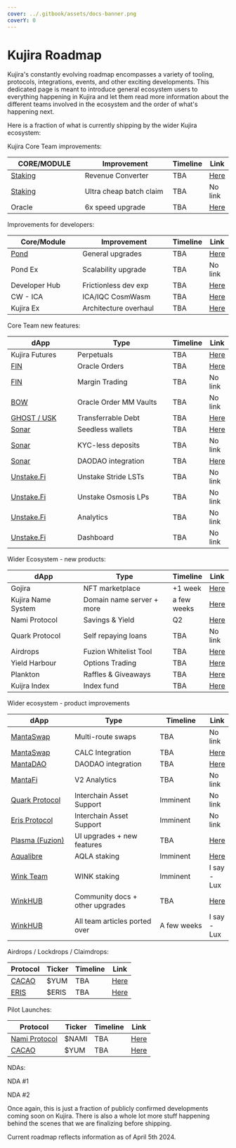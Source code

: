 ```yaml
---
cover: ../.gitbook/assets/docs-banner.png
coverY: 0
---
```


# Kujira Roadmap

Kujira's constantly evolving roadmap encompasses a variety of tooling, protocols, integrations, events, and other exciting developments. This dedicated page is meant to introduce general ecosystem users to everything happening in Kujira and let them read more information about the different teams involved in the ecosystem and the order of what's happening next.&#x20;

Here is a fraction of what is currently shipping by the wider Kujira ecosystem:

Kujira Core Team improvements:

<table><thead><tr><th width="169">CORE/MODULE</th><th width="225">Improvement</th><th>Timeline</th><th>Link</th></tr></thead><tbody><tr><td><a href="https://www.blue.kujira.network">Staking</a></td><td>Revenue Converter</td><td>TBA</td><td><a href="https://twitter.com/TeamKujira/status/1767231977340477755">Here</a></td></tr><tr><td><a href="https://blue.kujira.network/stake">Staking</a></td><td>Ultra cheap batch claim</td><td>TBA</td><td>No link</td></tr><tr><td>Oracle</td><td>6x speed upgrade</td><td>TBA</td><td><a href="https://winkhub.app/posts/kujira-transforming-defi-your-complete-financial-hub-team-update#h-why-is-this-important">Here</a></td></tr></tbody></table>

Improvements for developers:

<table><thead><tr><th width="173">Core/Module</th><th width="239">Improvement</th><th>Timeline</th><th>Link</th></tr></thead><tbody><tr><td><a href="../dapps-and-infrastructure/pond.md">Pond</a></td><td>General upgrades</td><td>TBA</td><td><a href="https://twitter.com/TeamKujira/status/1772288604770906418">Here</a></td></tr><tr><td>Pond Ex</td><td>Scalability upgrade</td><td>TBA</td><td>No link</td></tr><tr><td>Developer Hub</td><td>Frictionless dev exp</td><td>TBA</td><td><a href="https://twitter.com/Thuxo_Lux/status/1771874296853578099">Here</a></td></tr><tr><td>CW - ICA</td><td>ICA/IQC CosmWasm</td><td>TBA</td><td><a href="https://winkhub.app/posts/kujira-transforming-defi-your-complete-financial-hub-team-update#h-ibc-ica-and-icq">Here</a></td></tr><tr><td>Kujira Ex</td><td>Architecture overhaul</td><td>TBA</td><td><a href="https://t.me/team_kujira/487768">Here</a></td></tr></tbody></table>

Core Team new features:

<table><thead><tr><th width="173">dApp</th><th width="267">Type</th><th>Timeline</th><th>Link</th></tr></thead><tbody><tr><td>Kujira Futures</td><td>Perpetuals</td><td>TBA</td><td><a href="https://winkhub.app/posts/kujira-transforming-defi-your-complete-financial-hub-team-update">Here</a></td></tr><tr><td><a href="../dapps-and-infrastructure/fin/">FIN</a></td><td>Oracle Orders</td><td>TBA</td><td><a href="https://twitter.com/technologypoet/status/1772024871536431326">Here</a></td></tr><tr><td><a href="../dapps-and-infrastructure/fin/">FIN</a></td><td>Margin Trading</td><td>TBA</td><td>No link</td></tr><tr><td><a href="../dapps-and-infrastructure/bow/">BOW</a></td><td>Oracle Order MM Vaults</td><td>TBA</td><td>No link</td></tr><tr><td><a href="../dapps-and-infrastructure/ghost-money-market/">GHOST / USK</a></td><td>Transferrable Debt</td><td>TBA</td><td><a href="https://twitter.com/codehans1/status/1766782267806957883">Here</a></td></tr><tr><td><a href="https://sonar.kujira.network/">Sonar</a></td><td>Seedless wallets</td><td>TBA</td><td><a href="https://twitter.com/TeamKujira/status/1773077024405434482">Here</a></td></tr><tr><td><a href="https://sonar.kujira.network/">Sonar</a></td><td>KYC-less deposits</td><td>TBA</td><td>No link</td></tr><tr><td><a href="https://sonar.kujira.network/">Sonar</a></td><td>DAODAO integration</td><td>TBA</td><td><a href="https://winkhub.app/posts/kujira-transforming-defi-your-complete-financial-hub-team-update#h-ibc-ica-and-icq">Here</a></td></tr><tr><td><a href="https://unstake.fi/">Unstake.Fi</a></td><td>Unstake Stride LSTs</td><td>TBA</td><td>No link</td></tr><tr><td><a href="https://unstake.fi/">Unstake.Fi</a></td><td>Unstake Osmosis LPs</td><td>TBA</td><td>No link</td></tr><tr><td><a href="https://unstake.fi/">Unstake.Fi</a></td><td>Analytics</td><td>TBA</td><td>No link</td></tr><tr><td><a href="https://unstake.fi/">Unstake.Fi</a></td><td>Dashboard</td><td>TBA</td><td>No link</td></tr></tbody></table>

Wider Ecosystem - new products:

<table><thead><tr><th width="201">dApp</th><th width="245">Type</th><th>Timeline</th><th>Link</th></tr></thead><tbody><tr><td>Gojira</td><td>NFT marketplace</td><td>+1 week</td><td><a href="https://winkhub.app/posts/gojira-kujiras-revolutionary-nft-marketplace">Here</a></td></tr><tr><td>Kujira Name System</td><td>Domain name server + more</td><td>a few weeks</td><td><a href="../developers/smart-contracts/token-factory.md">Here</a></td></tr><tr><td>Nami Protocol</td><td>Savings &#x26; Yield</td><td>Q2</td><td><a href="https://twitter.com/NamiProtocol/status/1769318876548898876">Here</a></td></tr><tr><td>Quark Protocol</td><td>Self repaying loans</td><td>TBA</td><td>No link</td></tr><tr><td>Airdrops</td><td>Fuzion Whitelist Tool</td><td>TBA</td><td><a href="https://docs.fuzion.app/roadmap/roadmap/">Here</a></td></tr><tr><td>Yield Harbour</td><td>Options Trading</td><td>TBA</td><td><a href="https://twitter.com/TeamKujira/status/1773096689961701690">Here</a></td></tr><tr><td>Plankton</td><td>Raffles &#x26; Giveaways</td><td>TBA</td><td><a href="https://twitter.com/Planktonkoin/status/1729446426827162096">Here</a></td></tr><tr><td>Kuijra Index</td><td>Index fund</td><td>TBA</td><td><a href="https://twitter.com/KujiraIndex/status/1747588575791570990">Here</a></td></tr></tbody></table>

Wider ecosystem - product improvements

<table><thead><tr><th width="184">dApp</th><th width="303">Type</th><th width="133">Timeline</th><th>Link</th></tr></thead><tbody><tr><td><a href="https://mantaswap.app/">MantaSwap</a></td><td>Multi-route swaps</td><td>TBA</td><td>No link</td></tr><tr><td><a href="https://mantaswap.app/">MantaSwap</a></td><td>CALC Integration</td><td>TBA</td><td><a href="https://app.mantafi.com/mantadao/proposal/173">Here</a></td></tr><tr><td><a href="https://mantadao.app/">MantaDAO</a></td><td>DAODAO integration</td><td>TBA</td><td><a href="https://twitter.com/PragmaticMonkey/status/1775290501622608085">Here</a></td></tr><tr><td><a href="https://www.google.com/search?q=mantafi&#x26;oq=mantafi&#x26;gs_lcrp=EgZjaHJvbWUyBggAEEUYOTIHCAEQABiABDIJCAIQLhgKGIAEMg0IAxAuGK8BGMcBGIAEMgkIBBAAGAoYgAQyBwgFEAAYgAQyBggGEEUYPDIGCAcQRRg80gEHNzI3ajBqNKgCALACAA&#x26;sourceid=chrome&#x26;ie=UTF-8">MantaFi</a></td><td>V2 Analytics</td><td>TBA</td><td>No link</td></tr><tr><td><a href="https://quarkprotocol.com/">Quark Protocol</a></td><td>Interchain Asset Support</td><td>Imminent</td><td>No link</td></tr><tr><td><a href="https://www.erisprotocol.com/kujira/amplifier/KUJI">Eris Protocol</a></td><td>Interchain Asset Support</td><td>Imminent</td><td>No link</td></tr><tr><td><a href="https://plasma.fuzion.app/">Plasma (Fuzion) </a></td><td>UI upgrades + new features</td><td>TBA</td><td><a href="https://docs.fuzion.app/roadmap/roadmap/">Here</a></td></tr><tr><td><a href="https://twitter.com/AQLA_Token">Aqualibre</a></td><td>AQLA staking</td><td>Imminent</td><td><a href="https://twitter.com/AQLA_Token/status/1774074097770668493">Here</a></td></tr><tr><td><a href="https://twitter.com/TheWinkTeam">Wink Team</a></td><td>WINK staking</td><td>Imminent</td><td>I say - Lux</td></tr><tr><td><a href="https://winkhub.app/">WinkHUB</a></td><td>Community docs +  other upgrades</td><td>TBA</td><td><a href="https://winkhub.app/posts/this-is-winkhub#Roadmap">Here</a></td></tr><tr><td><a href="https://winkhub.app/">WinkHUB</a></td><td>All team articles ported over</td><td>A few weeks</td><td>I say - Lux</td></tr></tbody></table>

Airdrops / Lockdrops / Claimdrops:

| Protocol                                                               | Ticker | Timeline | Link                                                                       |
| ---------------------------------------------------------------------- | ------ | -------- | -------------------------------------------------------------------------- |
| [CACAO](https://cacaoswap.app/)                                        | $YUM   | TBA      | [Here](https://twitter.com/CacaoSwap/status/1772570379308896561)           |
| [ERIS](https://www.erisprotocol.com/kujira/amp-governance/delegations) | $ERIS  | TBA      | [Here](https://medium.com/@eris\_protocol/eris-1-0-claimdrop-dbb34f723549) |

Pilot Launches:

| Protocol                                                                                                                        | Ticker | Timeline | Link                                                                                                  |
| ------------------------------------------------------------------------------------------------------------------------------- | ------ | -------- | ----------------------------------------------------------------------------------------------------- |
| [Nami Protocol](https://www.namifi.app/en)                                                                                      | $NAMI  | TBA      | [Here](https://x.com/KujiKast/status/1775873491918602424)                                             |
| [CACAO](https://cacaoswap.app/?swapTolerance=5\&swapFrom=BTC.BTC\&swapTo=ETH%2FUSDC-0XA0B86991C6218B36C1D19D4A2E9EB0CE3606EB48) | $YUM   | TBA      | [Here](https://medium.com/@CacaoSwap/introducing-yum-the-token-powering-cacao-swap-34f2d174dcbc#b769) |

NDAs:

NDA #1

NDA #2

Once again, this is just a fraction of publicly confirmed developments coming soon on Kujira. There is also a whole lot more stuff happening behind the scenes that we are finalizing before shipping.&#x20;

Current roadmap reflects information as of April 5th 2024.
